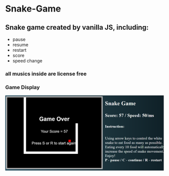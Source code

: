 # Snake-Game
## Snake game created by vanilla JS, including:
- pause
- resume 
- restart
- score
- speed change
### all musics inside are license free
### Game Display
![game display](sg.png)

